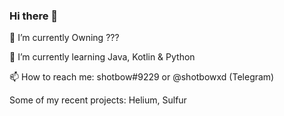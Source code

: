 ### Hi there 👋

🔭 I’m currently Owning ???

🌱 I’m currently learning Java, Kotlin & Python

📫 How to reach me: shotbow#9229 or @shotbowxd (Telegram)

Some of my recent projects:
Helium, Sulfur
